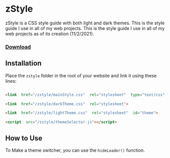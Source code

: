 
# zStyle

zStyle is a CSS style guide with both light and dark themes. This is the style guide I use in all of my web projects. This is the style guide I use in all of my web projects as of its creation (11/2/2021).

### [Download](https://github.com/cdmontez/zStyle/archive/refs/heads/main.zip)

## Installation

Place the `zstyle` folder in the root of your website and link it using these lines:

```html

<link  href="/zstyle/mainStyle.css"  rel="stylesheet"  type="text/css"  />

<link  href="/zstyle/darkTheme.css"  rel="stylesheet">

<link  href="/zstyle/lightTheme.css"  rel="stylesheet"  id="theme">

<script  src="/zstyle/themeSelector.js"></script>

```

## How to Use

To Make a theme switcher, you can use the `hideLoader()` function.
